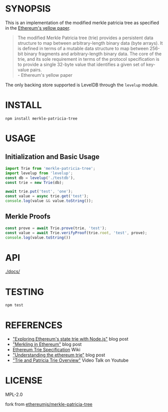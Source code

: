 # SYNOPSIS 

This is an implementation of the modified merkle patricia tree as specified in the [Ethereum's yellow paper](http://gavwood.com/Paper.pdf).

> The modified Merkle Patricia tree (trie) provides a persistent data structure to map between arbitrary-length binary data (byte arrays). It is defined in terms of a mutable data structure to map between 256-bit binary fragments and arbitrary-length binary data. The core of the trie, and its sole requirement in terms of the protocol specification is to provide a single 32-byte value that identifies a given set of key-value pairs.   
  \- Ethereum's yellow paper  

The only backing store supported is LevelDB through the ```levelup``` module.

# INSTALL
 `npm install merkle-patricia-tree`

# USAGE

## Initialization and Basic Usage

```javascript
import Trie from 'merkle-patricia-tree';
import levelup from 'levelup';
const db = levelup('./testdb'),
const trie = new Trie(db); 

await trie.put('test', 'one');
const value = async trie.get('test');
console.log(value && value.toString());
```

## Merkle Proofs

```javascript
const prove = await Trie.prove(trie, 'test');
const value = await Trie.verifyProof(trie.root, 'test', prove);
console.log(value.toString())
```

# API
[./docs/](./docs/index.md)

# TESTING
`npm test`

# REFERENCES

- ["Exploring Ethereum's state trie with Node.js"](https://wanderer.github.io/ethereum/nodejs/code/2014/05/21/using-ethereums-tries-with-node/) blog post
- ["Merkling in Ethereum"](https://blog.ethereum.org/2015/11/15/merkling-in-ethereum/) blog post
- [Ethereum Trie Specification](https://github.com/ethereum/wiki/wiki/Patricia-Tree) Wiki
- ["Understanding the ethereum trie"](https://easythereentropy.wordpress.com/2014/06/04/understanding-the-ethereum-trie/) blog post
- ["Trie and Patricia Trie Overview"](https://www.youtube.com/watch?v=jXAHLqQthKw&t=26s) Video Talk on Youtube

# LICENSE
MPL-2.0

fork from [ethereumjs/merkle-patricia-tree](https://github.com/ethereumjs/merkle-patricia-tree/commit/75dff20794402967af0b2d45fc577e1e719d8956)